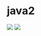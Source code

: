 # java2
<img src="https://user-images.githubusercontent.com/123800500/227704330-8f6abd17-e132-458a-b69e-86d2539422c2.jpg">
<img src="https://user-images.githubusercontent.com/123800500/227704318-76579d03-cd9c-4e37-bfef-da4dfb77c891.jpg">
